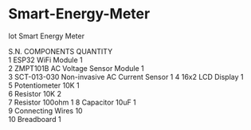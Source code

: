 # Smart-Energy-Meter
Iot Smart Energy Meter

S.N.	COMPONENTS	QUANTITY	
1	ESP32 WiFi Module	1	
2	ZMPT101B AC Voltage Sensor Module	1	
3	SCT-013-030 Non-invasive AC Current Sensor	1
4	16x2 LCD Display	1	
5	Potentiometer 10K	1	
6	Resistor 10K	2	
7	Resistor 100ohm	1
8	Capacitor 10uF	1	
9	Connecting Wires	10	
10	Breadboard	1	
